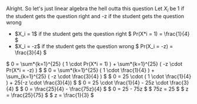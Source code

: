 Alright. So let's just linear algebra the hell outta this question
Let $X_i$ be 1 if the student gets the question right and -z if the student gets the question wrong

<ul>
<li> $X_i = 1$ if the student gets the question right 
$ Pr(X*i = 1) = \frac{1}{4} $
	<li> $X_i = -z$ if the student gets the question wrong 
$ Pr(X_i = -z) = \frac{3}{4} $
</ul>
$ 0 = \sum*{k=1}^{25} ( 1 \cdot Pr(X*i = 1) ) + \sum*{k=1}^{25} ( -z \cdot Pr(X*i = -z) ) $ 
$ 0 = \sum*{k=1}^{25} ( 1 \cdot \frac{1}{4} ) + \sum_{k=1}^{25} ( -z \cdot \frac{3}{4} ) $ 
$ 0 = 25 \cdot ( 1 \cdot \frac{1}{4} ) + 25(-z \cdot \frac{3}{4}) $ 
$ 0 = 25 \cdot \frac{1}{4} - 25z \cdot \frac{3}{4} $ 
$ 0 = \frac{25}{4} - \frac{75z}{4} $ 
$ 0 = 25 - 75z $ 
$ 75z = 25 $ 
$ z = \frac{25}{75} $ 
$ z = \frac{1}{3} $
